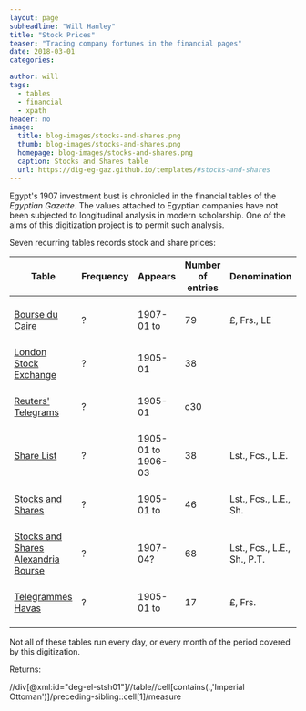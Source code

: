 ```yaml
---
layout: page
subheadline: "Will Hanley"
title: "Stock Prices"
teaser: "Tracing company fortunes in the financial pages"
date: 2018-03-01
categories:

author: will
tags:
  - tables
  - financial
  - xpath
header: no
image:
  title: blog-images/stocks-and-shares.png
  thumb: blog-images/stocks-and-shares.png
  homepage: blog-images/stocks-and-shares.png
  caption: Stocks and Shares table
  url: https://dig-eg-gaz.github.io/templates/#stocks-and-shares
---
```

Egypt's 1907 investment bust is chronicled in the financial tables of the *Egyptian Gazette*. The values attached to Egyptian companies have not been subjected to longitudinal analysis in modern scholarship. One of the aims of this digitization project is to permit such analysis.

Seven recurring tables records stock and share prices:

Table|Frequency|Appears|Number of entries|Denomination|Notes
---|---|---|---|---|---
[Bourse du Caire](https://dig-eg-gaz.github.io/templates/#bourse-du-caire)|?|1907-01 to|79|£, Frs., LE|broken down by sector
[London Stock Exchange](https://dig-eg-gaz.github.io/templates/#london-stock-exchange)|?|1905-01|38||
[Reuters' Telegrams](https://dig-eg-gaz.github.io/templates/#reuters-telegrams)|?|1905-01|c30||London and Paris sections
[Share List](https://dig-eg-gaz.github.io/templates/#share-list)|?|1905-01 to 1906-03|38|Lst., Fcs., L.E.|
[Stocks and Shares](https://dig-eg-gaz.github.io/templates/#stocks-and-shares)|?|1905-01 to|46|Lst., Fcs., L.E., Sh.|broken down by sector
[Stocks and Shares Alexandria Bourse](https://dig-eg-gaz.github.io/templates/#stocks-and-shares-alexandria-bourse)|?|1907-04?|68|Lst., Fcs., L.E., Sh., P.T.|
[Telegrammes Havas](https://dig-eg-gaz.github.io/templates/#telegrammes-havas)|?|1905-01 to|17|£, Frs.|Paris and London sections

Not all of these tables run every day, or every month of the period covered by this digitization.

Returns:

//div[@xml:id="deg-el-stsh01"]//table//cell[contains(.,'Imperial Ottoman')]/preceding-sibling::cell[1]/measure

